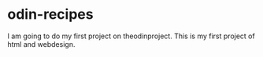 # odin-recipes
I am going to do my first project on theodinproject. 
This is my first project of html and webdesign.